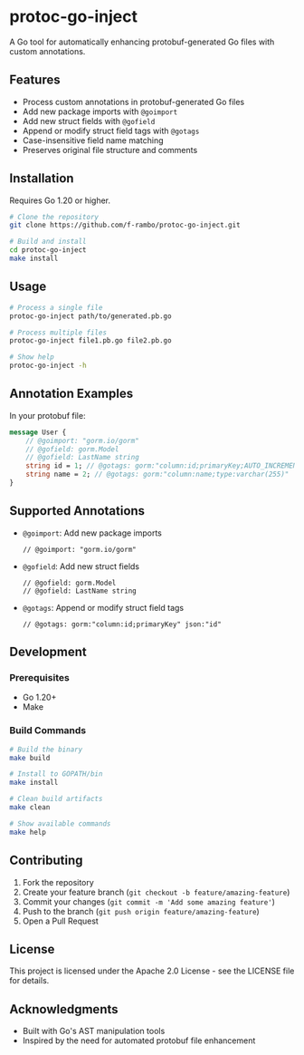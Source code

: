 # protoc-go-inject

A Go tool for automatically enhancing protobuf-generated Go files with custom annotations.

## Features

- Process custom annotations in protobuf-generated Go files
- Add new package imports with `@goimport`
- Add new struct fields with `@gofield`
- Append or modify struct field tags with `@gotags`
- Case-insensitive field name matching
- Preserves original file structure and comments

## Installation

Requires Go 1.20 or higher.

```bash
# Clone the repository
git clone https://github.com/f-rambo/protoc-go-inject.git

# Build and install
cd protoc-go-inject
make install
```

## Usage

```bash
# Process a single file
protoc-go-inject path/to/generated.pb.go

# Process multiple files
protoc-go-inject file1.pb.go file2.pb.go

# Show help
protoc-go-inject -h
```

## Annotation Examples

In your protobuf file:

```protobuf
message User {
    // @goimport: "gorm.io/gorm"
    // @gofield: gorm.Model
    // @gofield: LastName string
    string id = 1; // @gotags: gorm:"column:id;primaryKey;AUTO_INCREMENT"
    string name = 2; // @gotags: gorm:"column:name;type:varchar(255)"
}
```

## Supported Annotations

- `@goimport`: Add new package imports
  ```
  // @goimport: "gorm.io/gorm"
  ```

- `@gofield`: Add new struct fields
  ```
  // @gofield: gorm.Model
  // @gofield: LastName string
  ```

- `@gotags`: Append or modify struct field tags
  ```
  // @gotags: gorm:"column:id;primaryKey" json:"id"
  ```

## Development

### Prerequisites

- Go 1.20+
- Make

### Build Commands

```bash
# Build the binary
make build

# Install to GOPATH/bin
make install

# Clean build artifacts
make clean

# Show available commands
make help
```

## Contributing

1. Fork the repository
2. Create your feature branch (`git checkout -b feature/amazing-feature`)
3. Commit your changes (`git commit -m 'Add some amazing feature'`)
4. Push to the branch (`git push origin feature/amazing-feature`)
5. Open a Pull Request

## License

This project is licensed under the  Apache 2.0 License - see the LICENSE file for details.

## Acknowledgments

- Built with Go's AST manipulation tools
- Inspired by the need for automated protobuf file enhancement